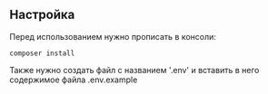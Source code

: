 ## Настройка

Перед использованием нужно прописать в консоли:

`composer install`

Также нужно создать файл с названием '.env' и вставить в него содержимое файла .env.example
